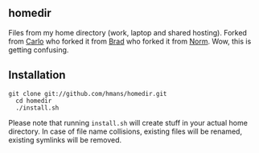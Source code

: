 ## homedir

Files from my home directory (work, laptop and shared hosting). Forked from
[Carlo](http://github.com/carlo/homedir) who forked it from
[Brad](http://github.com/bradleywright/homedir) who forked it from
[Norm](http://github.com/norm/homedir).
Wow, this is getting confusing.

## Installation

    git clone git://github.com/hmans/homedir.git
	  cd homedir
	  ./install.sh

Please note that running `install.sh` will create stuff in your actual home directory. In case of file name collisions, existing files will be renamed, existing symlinks will be removed.

